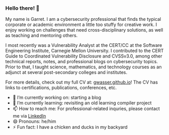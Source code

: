 ### Hello there! 👋

My name is Garret. I am a cybersecurity professional that finds the typical corporate or academic environment a little too stuffy for creative work. I enjoy working on challenges that need cross-disciplinary solutions, as well as teaching and mentoring others.

I most recently was a Vulnerability Analyst at the CERT/CC at the Software Engineering Institute, Carnegie Mellon University. I contributed to the CERT Guide to Coordinated Vulnerability Disclosure and CVSSv3.0, among other technical reports, notes, and professional blogs on cybersecurity topics. Prior to that, I taught science, mathematics, and technology courses as an adjunct at several post-secondary colleges and institutes.

For more details, check out my full CV at: [gwasser.github.io](https://gwasser.github.io)! The CV has links to certifications, publications, conferences, etc.

- 🔭 I’m currently working on: starting a blog
- 🌱 I’m currently learning: revisiting an old learning compiler project
- 📫 How to reach me: For professional-related inquries, please contact me via [LinkedIn](https://www.linkedin.com/in/garretwassermann/)
- 😄 Pronouns: he/him
- ⚡ Fun fact: I have a chicken and ducks in my backyard

<!--
**gwasser/gwasser** is a ✨ _special_ ✨ repository because its `README.md` (this file) appears on your GitHub profile.

Here are some ideas to get you started:

- 🔭 I’m currently working on ...
- 🌱 I’m currently learning ...
- 👯 I’m looking to collaborate on ...
- 🤔 I’m looking for help with ...
- 💬 Ask me about ...
- 📫 How to reach me: ...
- 😄 Pronouns: ...
- ⚡ Fun fact: ...
-->
